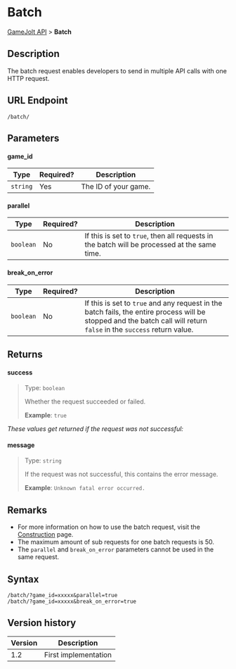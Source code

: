 # Batch

[GameJolt API](../index.md) > __Batch__

## Description

The batch request enables developers to send in multiple API calls with one HTTP request.

## URL Endpoint

```
/batch/
```

## Parameters

#### game_id

Type | Required? | Description
--- | --- | ---
`string` | Yes | The ID of your game.

#### parallel

Type | Required? | Description
--- | --- | ---
`boolean` | No | If this is set to `true`, then all requests in the batch will be processed at the same time.

#### break_on_error

Type | Required? | Description
--- | --- | ---
`boolean` | No | If this is set to `true` and any request in the batch fails, the entire process will be stopped and the batch call will return `false` in the `success` return value.

## Returns

#### success
> Type: `boolean`
>
> Whether the request succeeded or failed.
>
> __Example__: `true`

_These values get returned if the request was not successful:_

#### message
> Type: `string`
>
> If the request was not successful, this contains the error message.
>
> __Example__: `Unknown fatal error occurred.`

## Remarks

- For more information on how to use the batch request, visit the [Construction](../construction.md) page.
- The maximum amount of sub requests for one batch requests is 50.
- The `parallel` and `break_on_error` parameters cannot be used in the same request.

## Syntax

```
/batch/?game_id=xxxxx&parallel=true
/batch/?game_id=xxxxx&break_on_error=true
```

## Version history

Version		 | Description
---			 | ---
1.2			 | First implementation